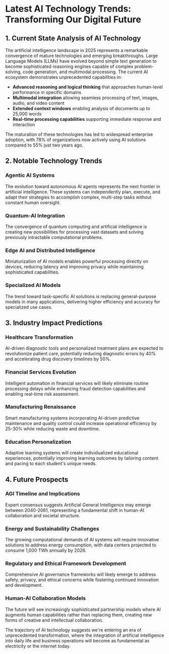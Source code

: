 # Latest AI Technology Trends: Transforming Our Digital Future

## 1. Current State Analysis of AI Technology

The artificial intelligence landscape in 2025 represents a remarkable convergence of mature technologies and emerging breakthroughs. Large Language Models (LLMs) have evolved beyond simple text generation to become sophisticated reasoning engines capable of complex problem-solving, code generation, and multimodal processing. The current AI ecosystem demonstrates unprecedented capabilities in:

- **Advanced reasoning and logical thinking** that approaches human-level performance in specific domains
- **Multimodal integration** allowing seamless processing of text, images, audio, and video content
- **Extended context windows** enabling analysis of documents up to 25,000 words
- **Real-time processing capabilities** supporting immediate response and interaction

The maturation of these technologies has led to widespread enterprise adoption, with 78% of organizations now actively using AI solutions compared to 55% just two years ago.

## 2. Notable Technology Trends

### Agentic AI Systems
The evolution toward autonomous AI agents represents the next frontier in artificial intelligence. These systems can independently plan, execute, and adapt their strategies to accomplish complex, multi-step tasks without constant human oversight.

### Quantum-AI Integration
The convergence of quantum computing and artificial intelligence is creating new possibilities for processing vast datasets and solving previously intractable computational problems.

### Edge AI and Distributed Intelligence
Miniaturization of AI models enables powerful processing directly on devices, reducing latency and improving privacy while maintaining sophisticated capabilities.

### Specialized AI Models
The trend toward task-specific AI solutions is replacing general-purpose models in many applications, delivering higher efficiency and accuracy for specialized use cases.

## 3. Industry Impact Predictions

### Healthcare Transformation
AI-driven diagnostic tools and personalized treatment plans are expected to revolutionize patient care, potentially reducing diagnostic errors by 40% and accelerating drug discovery timelines by 50%.

### Financial Services Evolution
Intelligent automation in financial services will likely eliminate routine processing delays while enhancing fraud detection capabilities and enabling real-time risk assessment.

### Manufacturing Renaissance
Smart manufacturing systems incorporating AI-driven predictive maintenance and quality control could increase operational efficiency by 25-30% while reducing waste and downtime.

### Education Personalization
Adaptive learning systems will create individualized educational experiences, potentially improving learning outcomes by tailoring content and pacing to each student's unique needs.

## 4. Future Prospects

### AGI Timeline and Implications
Expert consensus suggests Artificial General Intelligence may emerge between 2040-2061, representing a fundamental shift in human-AI collaboration and societal structure.

### Energy and Sustainability Challenges
The growing computational demands of AI systems will require innovative solutions to address energy consumption, with data centers projected to consume 1,000 TWh annually by 2026.

### Regulatory and Ethical Framework Development
Comprehensive AI governance frameworks will likely emerge to address safety, privacy, and ethical concerns while fostering continued innovation and development.

### Human-AI Collaboration Models
The future will see increasingly sophisticated partnership models where AI augments human capabilities rather than replacing them, creating new forms of creative and intellectual collaboration.

The trajectory of AI technology suggests we're entering an era of unprecedented transformation, where the integration of artificial intelligence into daily life and business operations will become as fundamental as electricity or the internet today.